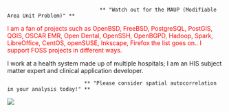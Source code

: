                                   ** "Watch out for the MAUP (Modifiable Area Unit Problem)" **

<span> <span style="color: red;"> I am a fan of projects such as OpenBSD, FreeBSD, PostgreSQL, PostGIS, QGIS, OSCAR EMR, Open Dental, OpenSSH, OpenBGPD, Hadoop, Spark, LibreOffice, CentOS, openSUSE, Inkscape, Firefox the list goes on.. I support FOSS projects in different ways. 

I work at a health system made up of multiple hospitals; I am an HIS subject matter expert and clinical application developer.  </span>

                             ** "Please consider spatial autocorrelation in your analysis today!" **

![](https://komarev.com/ghpvc/?username=asterismm54&color=blueviolet)
